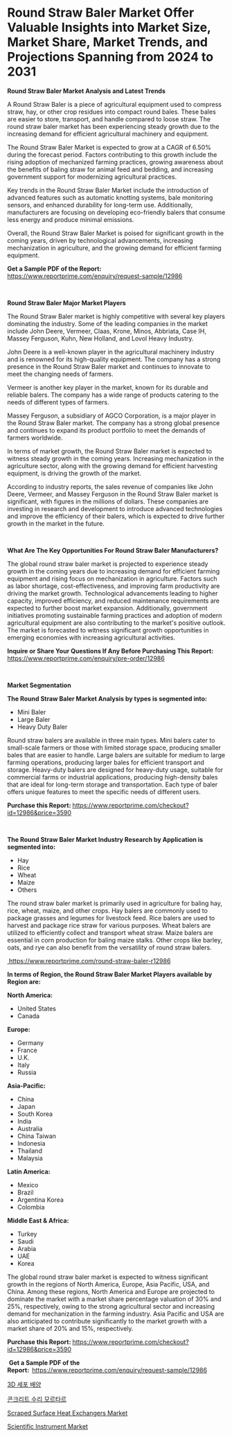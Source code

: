 <p><h1>Round Straw Baler Market Offer Valuable Insights into Market Size, Market Share, Market Trends, and Projections Spanning from 2024 to 2031</h1></p><p><strong>Round Straw Baler Market Analysis and Latest Trends</strong></p>
<p><p>A Round Straw Baler is a piece of agricultural equipment used to compress straw, hay, or other crop residues into compact round bales. These bales are easier to store, transport, and handle compared to loose straw. The round straw baler market has been experiencing steady growth due to the increasing demand for efficient agricultural machinery and equipment.</p><p>The Round Straw Baler Market is expected to grow at a CAGR of 6.50% during the forecast period. Factors contributing to this growth include the rising adoption of mechanized farming practices, growing awareness about the benefits of baling straw for animal feed and bedding, and increasing government support for modernizing agricultural practices.</p><p>Key trends in the Round Straw Baler Market include the introduction of advanced features such as automatic knotting systems, bale monitoring sensors, and enhanced durability for long-term use. Additionally, manufacturers are focusing on developing eco-friendly balers that consume less energy and produce minimal emissions.</p><p>Overall, the Round Straw Baler Market is poised for significant growth in the coming years, driven by technological advancements, increasing mechanization in agriculture, and the growing demand for efficient farming equipment.</p></p>
<p><strong>Get a Sample PDF of the Report:&nbsp;</strong> <a href="https://www.reportprime.com/enquiry/request-sample/12986">https://www.reportprime.com/enquiry/request-sample/12986</a></p>
<p>&nbsp;</p>
<p><strong>Round Straw Baler Major Market Players</strong></p>
<p><p>The Round Straw Baler market is highly competitive with several key players dominating the industry. Some of the leading companies in the market include John Deere, Vermeer, Claas, Krone, Minos, Abbriata, Case IH, Massey Ferguson, Kuhn, New Holland, and Lovol Heavy Industry.</p><p>John Deere is a well-known player in the agricultural machinery industry and is renowned for its high-quality equipment. The company has a strong presence in the Round Straw Baler market and continues to innovate to meet the changing needs of farmers.</p><p>Vermeer is another key player in the market, known for its durable and reliable balers. The company has a wide range of products catering to the needs of different types of farmers.</p><p>Massey Ferguson, a subsidiary of AGCO Corporation, is a major player in the Round Straw Baler market. The company has a strong global presence and continues to expand its product portfolio to meet the demands of farmers worldwide.</p><p>In terms of market growth, the Round Straw Baler market is expected to witness steady growth in the coming years. Increasing mechanization in the agriculture sector, along with the growing demand for efficient harvesting equipment, is driving the growth of the market.</p><p>According to industry reports, the sales revenue of companies like John Deere, Vermeer, and Massey Ferguson in the Round Straw Baler market is significant, with figures in the millions of dollars. These companies are investing in research and development to introduce advanced technologies and improve the efficiency of their balers, which is expected to drive further growth in the market in the future.</p></p>
<p>&nbsp;</p>
<p><strong>What Are The Key Opportunities For Round Straw Baler Manufacturers?</strong></p>
<p><p>The global round straw baler market is projected to experience steady growth in the coming years due to increasing demand for efficient farming equipment and rising focus on mechanization in agriculture. Factors such as labor shortage, cost-effectiveness, and improving farm productivity are driving the market growth. Technological advancements leading to higher capacity, improved efficiency, and reduced maintenance requirements are expected to further boost market expansion. Additionally, government initiatives promoting sustainable farming practices and adoption of modern agricultural equipment are also contributing to the market's positive outlook. The market is forecasted to witness significant growth opportunities in emerging economies with increasing agricultural activities.</p></p>
<p><strong>Inquire or Share Your Questions If Any Before Purchasing This Report:</strong> <a href="https://www.reportprime.com/enquiry/pre-order/12986">https://www.reportprime.com/enquiry/pre-order/12986</a></p>
<p>&nbsp;</p>
<p><strong>Market Segmentation</strong></p>
<p><strong>The Round Straw Baler Market Analysis by types is segmented into:</strong></p>
<p><ul><li>Mini Baler</li><li>Large Baler</li><li>Heavy Duty Baler</li></ul></p>
<p><p>Round straw balers are available in three main types. Mini balers cater to small-scale farmers or those with limited storage space, producing smaller bales that are easier to handle. Large balers are suitable for medium to large farming operations, producing larger bales for efficient transport and storage. Heavy-duty balers are designed for heavy-duty usage, suitable for commercial farms or industrial applications, producing high-density bales that are ideal for long-term storage and transportation. Each type of baler offers unique features to meet the specific needs of different users.</p></p>
<p><strong>Purchase this Report:&nbsp;</strong><a href="https://www.reportprime.com/checkout?id=12986&price=3590">https://www.reportprime.com/checkout?id=12986&price=3590</a></p>
<p>&nbsp;</p>
<p><strong>The Round Straw Baler Market Industry Research by Application is segmented into:</strong></p>
<p><ul><li>Hay</li><li>Rice</li><li>Wheat</li><li>Maize</li><li>Others</li></ul></p>
<p><p>The round straw baler market is primarily used in agriculture for baling hay, rice, wheat, maize, and other crops. Hay balers are commonly used to package grasses and legumes for livestock feed. Rice balers are used to harvest and package rice straw for various purposes. Wheat balers are utilized to efficiently collect and transport wheat straw. Maize balers are essential in corn production for baling maize stalks. Other crops like barley, oats, and rye can also benefit from the versatility of round straw balers.</p></p>
<p><a href="https://www.reportprime.com/round-straw-baler-r12986">&nbsp;https://www.reportprime.com/round-straw-baler-r12986</a></p>
<p><strong>In terms of Region, the Round Straw Baler Market Players available by Region are:</strong></p>
<p>
    <p> <strong> North America: </strong>
        <ul>
            <li>United States</li>
            <li>Canada</li>
        </ul>
        </p> 
    <p> <strong> Europe: </strong>
        <ul>
            <li>Germany</li>
            <li>France</li>
            <li>U.K.</li>
            <li>Italy</li>
            <li>Russia</li>
        </ul>
        </p> 
    <p> <strong> Asia-Pacific: </strong>
        <ul>
            <li>China</li>
            <li>Japan</li>
            <li>South Korea</li>
            <li>India</li>
            <li>Australia</li>
            <li>China Taiwan</li>
            <li>Indonesia</li>
            <li>Thailand</li>
            <li>Malaysia</li>
        </ul>
        </p> 
    <p> <strong> Latin America: </strong>
        <ul>
            <li>Mexico</li>
            <li>Brazil</li>
            <li>Argentina Korea</li>
            <li>Colombia</li>
        </ul>
        </p> 
    <p> <strong> Middle East & Africa: </strong>
        <ul>
            <li>Turkey</li>
            <li>Saudi</li>
            <li>Arabia</li>
            <li>UAE</li>
            <li>Korea</li>
        </ul>
    </p>
    </p>
<p><p>The global round straw baler market is expected to witness significant growth in the regions of North America, Europe, Asia Pacific, USA, and China. Among these regions, North America and Europe are projected to dominate the market with a market share percentage valuation of 30% and 25%, respectively, owing to the strong agricultural sector and increasing demand for mechanization in the farming industry. Asia Pacific and USA are also anticipated to contribute significantly to the market growth with a market share of 20% and 15%, respectively.</p></p>
<p><strong>Purchase this Report: </strong><a href="https://www.reportprime.com/checkout?id=12986&price=3590">https://www.reportprime.com/checkout?id=12986&price=3590</a></p>
<p>&nbsp;<strong>Get a Sample PDF of the Report:&nbsp;&nbsp;</strong><a href="https://www.reportprime.com/enquiry/request-sample/12986">https://www.reportprime.com/enquiry/request-sample/12986</a></p>
<p><strong></strong></p>
<p><p><a href="https://github.com/gambitz1998/Market-Research-Report-List-1/blob/main/864800264974.md">3D 세포 배양</a></p><p><a href="https://github.com/AidenReinger/Market-Research-Report-List-1/blob/main/334453664973.md">콘크리트 수리 모르타르</a></p><p><a href="https://github.com/RyleeBauch2023/Market-Research-Report-List-2/blob/main/scraped-surface-heat-exchangers-market.md">Scraped Surface Heat Exchangers Market</a></p><p><a href="https://github.com/jodemen/Market-Research-Report-List-3/blob/main/scientific-instrument-market.md">Scientific Instrument Market</a></p></p>